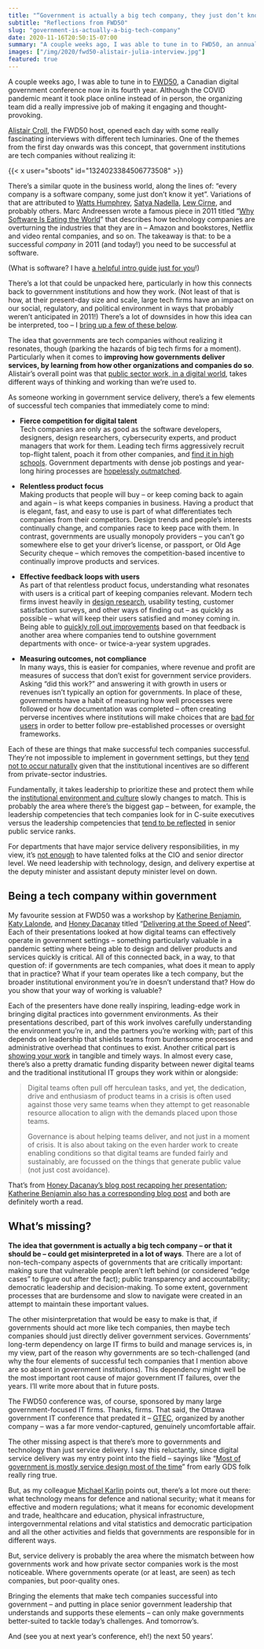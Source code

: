 ```yaml
---
title: "“Government is actually a big tech company, they just don’t know it yet.”"
subtitle: "Reflections from FWD50"
slug: "government-is-actually-a-big-tech-company"
date: 2020-11-16T20:50:15-07:00
summary: "A couple weeks ago, I was able to tune in to FWD50, an annual Canadian digital government conference.  One of the themes from the first day onwards was this concept, that government institutions are tech companies without realizing it. Just like “every company is a software company”, public sector institutions need to think differently about how they work, and what leadership they have, in order to be successful today."
images: ["/img/2020/fwd50-alistair-julia-interview.jpg"]
featured: true
---
```


A couple weeks ago, I was able to tune in to [FWD50](https://fwd50.com/), a Canadian digital government conference now in its fourth year. Although the COVID pandemic meant it took place online instead of in person, the organizing team did a really impressive job of making it engaging and thought-provoking. 

[Alistair Croll](https://twitter.com/acroll), the FWD50 host, opened each day with some really fascinating interviews with different tech luminaries. One of the themes from the first day onwards was this concept, that government institutions are tech companies without realizing it:

{{< x user="sboots" id="1324023384506773508" >}}

There’s a similar quote in the business world, along the lines of: “every company is a software company, some just don’t know it yet”. Variations of that are attributed to [Watts Humphrey](https://www.informit.com/articles/article.aspx?p=25491), [Satya Nadella](https://www.satellitetoday.com/innovation/2019/02/26/microsoft-ceo-every-company-is-now-a-software-company/), [Lew Cirne](https://blog.newrelic.com/technology/twims-prince-magic-leap-hbr-software-intel-minecraft/), and probably others. Marc Andreessen wrote a famous piece in 2011 titled “[Why Software Is Eating the World](https://a16z.com/2011/08/20/why-software-is-eating-the-world/)” that describes how technology companies are overturning the industries that they are in – Amazon and bookstores, Netflix and video rental companies, and so on. The takeaway is that: to be a successful _company_ in 2011 (and today!) you need to be successful at software. 

(What is software? I have [a helpful intro guide just for you](/2020/10/19/interfaces-data-and-math/)!)

There’s a lot that could be unpacked here, particularly in how this connects back to government institutions and how they work. (Not least of that is how, at their present-day size and scale, large tech firms have an impact on our social, regulatory, and political environment in ways that probably weren’t anticipated in 2011!) There’s a lot of downsides in how this idea can be interpreted, too – I [bring up a few of these below](#what-s-missing).

The idea that governments are tech companies without realizing it resonates, though (parking the hazards of big tech firms for a moment). Particularly when it comes to **improving how governments deliver services, by learning from how other organizations and companies do so**. Alistair’s overall point was that [public sector work, in a digital world](https://twitter.com/sboots/status/1324010000298266629), takes different ways of thinking and working than we’re used to. 

As someone working in government service delivery, there’s a few elements of successful tech companies that immediately come to mind:

*   **Fierce competition for digital talent** \
Tech companies are only as good as the software developers, designers, design researchers, cybersecurity experts, and product managers that work for them. Leading tech firms aggressively recruit top-flight talent, poach it from other companies, and [find it in high schools](https://newsroom.carleton.ca/story/carleton-shopify-internships/). Government departments with dense job postings and year-long hiring processes are [hopelessly outmatched](/2020/05/26/why-are-there-so-few-senior-developers-in-government/).

*   **Relentless product focus** \
Making products that people will buy – or keep coming back to again and again – is what keeps companies in business. Having a product that is elegant, fast, and easy to use is part of what differentiates tech companies from their competitors. Design trends and people’s interests continually change, and companies race to keep pace with them. In contrast, governments are usually monopoly providers – you can’t go somewhere else to get your driver’s license, or passport, or Old Age Security cheque – which removes the competition-based incentive to continually improve products and services. 

*   **Effective feedback loops with users** \
As part of that relentless product focus, understanding what resonates with users is a critical part of keeping companies relevant. Modern tech firms invest heavily in [design research](https://twitter.com/sboots/status/1324085564241575936), usability testing, customer satisfaction surveys, and other ways of finding out – as quickly as possible – what will keep their users satisfied and money coming in. Being able to [quickly roll out improvements](/2020/01/10/shipping/) based on that feedback is another area where companies tend to outshine government departments with once- or twice-a-year system upgrades.

*   **Measuring outcomes, not compliance** \
In many ways, this is easier for companies, where revenue and profit are measures of success that don’t exist for government service providers. Asking “did this work?” and answering it with growth in users or revenues isn’t typically an option for governments. In place of these, governments have a habit of measuring how well processes were followed or how documentation was completed – often creating perverse incentives where institutions will make choices that are [bad for users](/2020/02/27/user-needs-not-government-needs/) in order to better follow pre-established processes or oversight frameworks. 

Each of these are things that make successful tech companies successful. They’re not impossible to implement in government settings, but they [tend not to occur naturally](https://twitter.com/sboots/status/1324086571927277569) given that the institutional incentives are so different from private-sector industries. 

Fundamentally, it takes leadership to prioritize these and protect them while the [institutional environment and culture](https://twitter.com/sboots/status/1324065904112652290) slowly changes to match. This is probably the area where there’s the biggest gap – between, for example, the leadership competencies that tech companies look for in C-suite executives versus the leadership competencies that [tend to be reflected](https://nationalpost.com/news/next-generation-of-canadas-assistant-deputy-ministers-too-insular-lacking-in-skills-study) in senior public service ranks. 

For departments that have major service delivery responsibilities, in my view, it’s [not enough](https://twitter.com/bellmar/status/1326322219354628098) to have talented folks at the CIO and senior director level. We need leadership with technology, design, and delivery expertise at the deputy minister and assistant deputy minister level on down. 

## Being a tech company within government

My favourite session at FWD50 was a workshop by [Katherine Benjamin](https://twitter.com/mskatiebenjamin), [Katy Lalonde](https://twitter.com/katylalonde), and [Honey Dacanay](https://twitter.com/honeygolightly) titled “[Delivering at the Speed of Need](https://fwd50.com/session/delivering-at-the-speed-of-need/)”. Each of their presentations looked at how digital teams can effectively operate in government settings – something particularly valuable in a pandemic setting where being able to design and deliver products and services quickly is critical. All of this connected back, in a way, to that question of: if governments are tech companies, what does it mean to apply that in practice? What if your team operates like a tech company, but the broader institutional environment you’re in doesn’t understand that? How do you show that your way of working is valuable?

Each of the presenters have done really inspiring, leading-edge work in bringing digital practices into government environments. As their presentations described, part of this work involves carefully understanding the environment you’re in, and the partners you’re working with; part of this depends on leadership that shields teams from burdensome processes and administrative overhead that continues to exist. Another critical part is [showing your work](https://twitter.com/sboots/status/1324088620421156869) in tangible and timely ways. In almost every case, there’s also a pretty dramatic funding disparity between newer digital teams and the traditional institutional IT groups they work within or alongside:

> Digital teams often pull off herculean tasks, and yet, the dedication, drive and enthusiasm of product teams in a crisis is often used against those very same teams when they attempt to get reasonable resource allocation to align with the demands placed upon those teams.
> 
> Governance is about helping teams deliver, and not just in a moment of crisis. It is also about taking on the even harder work to create enabling conditions so that digital teams are funded fairly and sustainably, are focussed on the things that generate public value (not just cost avoidance).

That’s from [Honey Dacanay’s blog post recapping her presentation](https://honeygolightly.medium.com/enabling-conditions-not-just-heroics-110a2faba643); [Katherine Benjamin also has a corresponding blog post](https://nyc-cto.medium.com/scoping-new-products-in-the-context-of-covid-19-3-tips-for-delivering-at-the-speed-of-need-cff715ed022e) and both are definitely worth a read.

## What’s missing?

**The idea that government is actually a big tech company – or that it should be – could get misinterpreted in a lot of ways**. There are a lot of non-tech-company aspects of governments that are critically important: making sure that vulnerable people aren’t left behind (or considered “edge cases” to figure out after the fact); public transparency and accountability; democratic leadership and decision-making. To some extent, government processes that are burdensome and slow to navigate were created in an attempt to maintain these important values. 

The other misinterpretation that would be easy to make is that, if governments should act more like tech companies, then maybe tech companies should just directly deliver government services. Governments’ long-term dependency on large IT firms to build and manage services is, in my view, part of the reason why governments are so tech-challenged (and why the four elements of successful tech companies that I mention above are so absent in government institutions). This dependency might well be the most important root cause of major government IT failures, over the years. I’ll write more about that in future posts. 

The FWD50 conference was, of course, sponsored by many large government-focused IT firms. Thanks, firms. That said, the Ottawa government IT conference that predated it – [GTEC](https://ottawacitizen.com/business/local-business/gtec-ends-with-a-whimper-conference-postponed-indefinitely), organized by another company – was a far more vendor-captured, genuinely uncomfortable affair. 

The other missing aspect is that there’s more to governments and technology than just service delivery. I say this reluctantly, since digital service delivery was my entry point into the field – sayings like “[Most of government is mostly service design most of the time](https://blog.mattedgar.com/2015/05/12/most-of-government-is-mostly-service-design-most-of-the-time-discuss/)” from early GDS folk really ring true. 

But, as my colleague [Michael Karlin](https://twitter.com/supergovernance) points out, there’s a lot more out there: what technology means for defence and national security; what it means for effective and modern regulations; what it means for economic development and trade, healthcare and education, physical infrastructure, intergovernmental relations and vital statistics and democratic participation and all the other activities and fields that governments are responsible for in different ways.

But, service delivery is probably the area where the mismatch between how governments work and how private sector companies work is the most noticeable. Where governments operate (or at least, are seen) as tech companies, but poor-quality ones. 

Bringing the elements that make tech companies successful into government – and putting in place senior government leadership that understands and supports these elements – can only make governments better-suited to tackle today’s challenges. And tomorrow’s. 

And (see you at next year’s conference, eh!) the next 50 years’.
